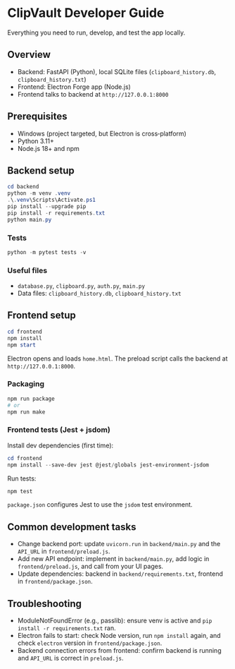 # ClipVault Developer Guide

Everything you need to run, develop, and test the app locally.

## Overview

- Backend: FastAPI (Python), local SQLite files (`clipboard_history.db`, `clipboard_history.txt`)
- Frontend: Electron Forge app (Node.js)
- Frontend talks to backend at `http://127.0.0.1:8000`

## Prerequisites

- Windows (project targeted, but Electron is cross‑platform)
- Python 3.11+
- Node.js 18+ and npm

## Backend setup

```powershell
cd backend
python -m venv .venv
.\.venv\Scripts\Activate.ps1
pip install --upgrade pip
pip install -r requirements.txt
python main.py
```

### Tests

```powershell
python -m pytest tests -v
```

### Useful files

- `database.py`, `clipboard.py`, `auth.py`, `main.py`
- Data files: `clipboard_history.db`, `clipboard_history.txt`

## Frontend setup

```powershell
cd frontend
npm install
npm start
```

Electron opens and loads `home.html`. The preload script calls the backend at `http://127.0.0.1:8000`.

### Packaging

```powershell
npm run package
# or
npm run make
```

### Frontend tests (Jest + jsdom)

Install dev dependencies (first time):

```powershell
cd frontend
npm install --save-dev jest @jest/globals jest-environment-jsdom
```

Run tests:

```powershell
npm test
```

`package.json` configures Jest to use the `jsdom` test environment.

## Common development tasks

- Change backend port: update `uvicorn.run` in `backend/main.py` and the `API_URL` in `frontend/preload.js`.
- Add new API endpoint: implement in `backend/main.py`, add logic in `frontend/preload.js`, and call from your UI pages.
- Update dependencies: backend in `backend/requirements.txt`, frontend in `frontend/package.json`.

## Troubleshooting

- ModuleNotFoundError (e.g., passlib): ensure venv is active and `pip install -r requirements.txt` ran.
- Electron fails to start: check Node version, run `npm install` again, and check `electron` version in `frontend/package.json`.
- Backend connection errors from frontend: confirm backend is running and `API_URL` is correct in `preload.js`.

